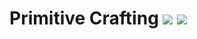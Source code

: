 # Primitive Crafting [![](http://cf.way2muchnoise.eu/primitive-crafting.svg)](https://minecraft.curseforge.com/projects/primitive-crafting) [![](http://cf.way2muchnoise.eu/versions/primitive-crafting.svg)](https://minecraft.curseforge.com/projects/primitive-crafting)
